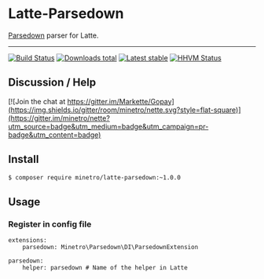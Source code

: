 # Latte-Parsedown

[Parsedown](https://github.com/erusev/parsedown) parser for Latte.

-----

[![Build Status](https://img.shields.io/travis/minetro/latte-parsedown.svg?style=flat-square)](https://travis-ci.org/minetro/latte-parsedown)
[![Downloads total](https://img.shields.io/packagist/dt/minetro/latte-parsedown.svg?style=flat-square)](https://packagist.org/packages/minetro/latte-parsedown)
[![Latest stable](https://img.shields.io/packagist/v/minetro/latte-parsedown.svg?style=flat-square)](https://packagist.org/packages/minetro/latte-parsedown)
[![HHVM Status](https://img.shields.io/hhvm/minetro/latte-parsedown.svg?style=flat-square)](http://hhvm.h4cc.de/package/minetro/latte-parsedown)

## Discussion / Help

[![Join the chat at https://gitter.im/Markette/Gopay](https://img.shields.io/gitter/room/minetro/nette.svg?style=flat-square)](https://gitter.im/minetro/nette?utm_source=badge&utm_medium=badge&utm_campaign=pr-badge&utm_content=badge)

## Install

```sh
$ composer require minetro/latte-parsedown:~1.0.0
```

## Usage

### Register in config file 

```neon
extensions:
    parsedown: Minetro\Parsedown\DI\ParsedownExtension

parsedown:
    helper: parsedown # Name of the helper in Latte
```
